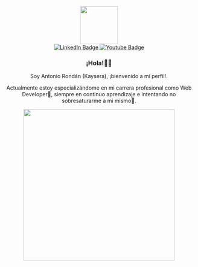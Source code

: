 <div align="center">
<div id="header">
<img src="https://media.giphy.com/media/M9gbBd9nbDrOTu1Mqx/giphy.gif" width="100"/>
</div>
  
<div id="badges">
<a href="https://www.linkedin.com/in/antoniorg-dev/">
  <img src="https://img.shields.io/badge/LinkedIn-blue?style=for-the-badge&logo=linkedin&logoColor=white" alt="LinkedIn Badge"/>
</a>
<a href="mailto:kaysera0@icloud.com">
  <img src="https://img.shields.io/badge/Gmail-white?style=for-the-badge&logo=gmail&logoColor=red" alt="Youtube Badge"/>
</a>
</div>


### ¡Hola!👋🎉

Soy Antonio Rondán (Kaysera), ¡bienvenido a mi perfil!.

Actualmente estoy especializándome en mi carrera profesional como Web Developer🛜, siempre en continuo aprendizaje e intentando no sobresaturarme a mi mismo🤯.

<img src="https://media.giphy.com/media/L8K62iTDkzGX6/giphy.gif" width="400" />
</div>
